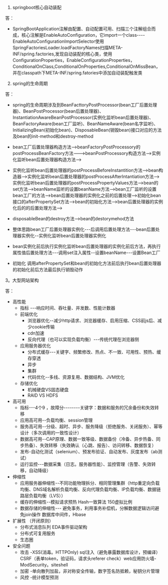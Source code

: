 1. springboot核心自动装配

答：

* SpringBootApplication注解由配置、自动配置可用、扫描三个注解组合而成，核心注解是EnableAutoConfiguration，它import一个class----EnableAutoConfigurationImportSelector使用SpringFactoriesLoader.loadFactoryNames扫描META-INF/spring.factories,发现自动装配的核心类，使用ConfigurationProperties，EnableConfigurationProperties，ConditionalOnClass,ConditionalOnProperties,ConditionalOnMissBean，并在classpath下META-INF/spring.fatories中添加自动装配触发类

2. spring的生命周期

答：
* spring的生命周期涉及到BeanFacttoryPostProcessor(bean工厂后置处理器)、BeanPostProcessor(bean后置处理器)、InstantiationAwareBeanPostProcessor(实例化监听bean后置处理器)、BeanFactoryAware(bean工厂监听)、BeanNameAware(bean名字监听)、InitializingBean(初始化bean)、DisposableBean(销毁bean)接口对应的方法及bean的init-method和destroy-method
* bean工厂后置处理器构造方法-->beanFactoryPostProcessory的postProcessBeanFactory方法--—>beanPostProcessory构造方法-->实例化监听bean后置处理器构造方法-->
* 实例化监听bean后置处理器的postProcessBeforeInstantition方法-->bean构造器-->实例化监听bean后置处理器的postProcessAfterIntantiation方法-->实例化监听bean后置处理器的postProcessPropertyValues方法-->bean的set方法-->beanName监听的设置beanName方法-->bean工厂监听的设置bean工厂的方法-->bean后置处理器的实例化之前的后置处理-->初始化bean接口的afterPropertySet方法-->bean的初始化方法-->bean后置处理器的实例化后的的后置处理方法-->
* disposableBean的destroy方法-->bean的destorymehod方法

* 整体思路bean工厂后置处理器实例化---后调用后置处理方法---bean后置处理器实例化--实例化监听bean后置处理器实例化   

* bean实例化前后执行实例化监听bean后置处理器的实例化前后方法，再执行属性值后置处理方法---调用set注入属性--设置beanName---设置Bean工厂

* 初始化 调用afterPropertySet和bean的初始化方法前后执行bean后置处理器的初始化前后方法最后执行销毁动作

3。大型网站架构

答：
* 高性能
    * 指标 ---响应时间、吞吐量、并发数、性能计数器
    * 前端优化
        * 浏览器优化--减少http请求、浏览器缓存、启用压缩、CSS前js后、减少cookie传输
        * cdn加速 
        * 反向代理（也可以实现负载均衡）---传统代理在浏览器侧
    * 应用服务器优化
        * 分布式缓存---关键字、频繁修改、热点、不一致、可用性、预热、缓存穿透
        * 异步
        * 集群
        * 代码优化--多线、资源复用、数据结构、JVM优化
    * 存储优化
        * 机械硬盘VS固态硬盘
        * RAID VS HDFS
* 高可用
    * 指标---4个9 ，故障分--------关键字：数据和服务的冗余备份和失效转移
    * 应用高可用--负载均衡、session管理
    * 服务高可用--分级、超时、异步、服务降级（拒绝服务、关闭服务）、幂等设计（多次调用的一致性设计）
    * 数据高可用--CAP原理、数据一致等级、数据备份（冷备、异步热备、同步热备）、失效转移（失效确认（心跳、报告）、访问转移、数据恢复）
    * 发布-自动化测试（selenium）、预发布验证、自动发布、灰度发布（ab测试）
    * 运行监控---数据采集（日志。服务器性能）、监控管理（告警、失效转移，自动降级）
* 伸缩性
    * 应用服务器伸缩性--不同功能物理拆分、相同管理集群（http重定向负载均衡、DNS域名解析负载均衡、反向代理负载均衡、IP负载均衡、数据链路层负载均衡（LVS））
    * 缓存的伸缩性--模拟请求预热 Hash一致算法 150虚拟比例
    * 数据存储的伸缩性--- 避免事务，利用事务补偿机，分解数据逻辑访问避免join操作 数据库中间件，Hbase
* 扩展性 （开闭原则）
    * 分布式消息队列  EDA事件驱动架构
    * 分布式可复用服务
    * 生态圈
* 安全问题
    * 攻击 -XSS(消毒。HTTPOnly) sql注入（避免暴露数据库设计，预编译）CSRF（表单token，验证码，请求头referer check）web应用防火墙-ModSecurity。siteshell
    * 加密 -单向散列加盐，非对称安全传输，数字签名防抵赖，秘钥分片管理
    * 风控 -统计模型预测
